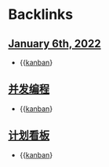 
# Backlinks
## [January 6th, 2022](<January 6th, 2022.md>)
- {{[kanban](<kanban.md>)}

## [并发编程](<并发编程.md>)
- {{[kanban](<kanban.md>)}

## [计划看板](<计划看板.md>)
- {{[kanban](<kanban.md>)}

